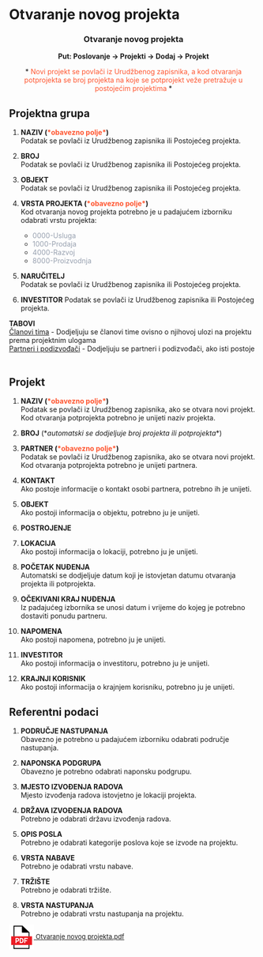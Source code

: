 # Otvaranje novog projekta  

### <p align=center>**Otvaranje novog projekta**  

**<p align=center>Put: Poslovanje → Projekti → Dodaj → Projekt**  

<p align=center> * <span style="color:#ff5630">Novi projekt se povlači iz Urudžbenog zapisnika, a kod otvaranja potprojekta se broj projekta na koje se potprojekt veže pretražuje u postojećim projektima</span> *</p>

## Projektna grupa  
1. **NAZIV (<span style="color: #ff5630">\*obavezno polje\*</span>)**      
    Podatak se povlači iz Urudžbenog zapisnika ili Postojećeg projekta.

2. **BROJ**     
    Podatak se povlači iz Urudžbenog zapisnika ili Postojećeg projekta.

3. **OBJEKT**     
    Podatak se povlači iz Urudžbenog zapisnika ili Postojećeg projekta.

4. **VRSTA PROJEKTA (<span style="color: #ff5630">\*obavezno polje\*</span>)**     
    Kod otvaranja novog projekta potrebno je u padajućem izborniku odabrati vrstu projekta:
    - <span style="color: #97a0af">0000-Usluga</span>
    - <span style="color: #97a0af">1000-Prodaja</span>
    - <span style="color: #97a0af">4000-Razvoj</span>
    - <span style="color: #97a0af">8000-Proizvodnja</span>

5. **NARUČITELJ**   
    Podatak se povlači iz Urudžbenog zapisnika ili Postojećeg projekta.

6. **INVESTITOR**
    Podatak se povlači iz Urudžbenog zapisnika ili Postojećeg projekta.

**TABOVI**  
<ins>Članovi tima</ins> - Dodjeljuju se članovi time ovisno o njihovoj ulozi na projektu prema projektnim ulogama   
<ins>Partneri i podizvođači</ins> - Dodjeljuju se partneri i podizvođači, ako isti postoje
<br></br>


## Projekt

1. **NAZIV (<span style="color: #ff5630">\*obavezno polje\*</span>)**      
    Podatak se povlači iz Urudžbenog zapisnika, ako se otvara novi projekt. Kod otvaranja potprojekta potrebno je unijeti naziv projekta.

2. **BROJ** (\**automatski se dodjeljuje broj projekta ili potprojekta**)

3. **PARTNER (<span style="color: #ff5630">\*obavezno polje\*</span>)**     
    Podatak se povlači iz Urudžbenog zapisnika, ako se otvara novi projekt. Kod otvaranja potprojekta potrebno je unijeti partnera.

4. **KONTAKT**     
    Ako postoje informacije o kontakt osobi partnera, potrebno ih je unijeti.

5. **OBJEKT**   
    Ako postoji informacija o objektu, potrebno ju je unijeti.

6. **POSTROJENJE**


7. **LOKACIJA**     
    Ako postoji informacija o lokaciji, potrebno ju je unijeti.

8. **POČETAK NUĐENJA**      
    Automatski se dodjeljuje datum koji je istovjetan datumu otvaranja projekta ili potprojekta.

9. **OČEKIVANI KRAJ NUĐENJA**   
    Iz padajućeg izbornika se unosi datum i vrijeme do kojeg je potrebno dostaviti ponudu partneru.

10. **NAPOMENA**    
    Ako postoji napomena, potrebno ju je unijeti.

11. **INVESTITOR**  
    Ako postoji informacija o investitoru, potrebno ju je unijeti.

12. **KRAJNJI KORISNIK**    
    Ako postoji informacija o krajnjem korisniku, potrebno ju je unijeti.


## Referentni podaci

1. **PODRUČJE NASTUPANJA**     
    Obavezno je potrebno u padajućem izborniku odabrati područje nastupanja.

2. **NAPONSKA PODGRUPA**     
    Obavezno je potrebno odabrati naponsku podgrupu.

3. **MJESTO IZVOĐENJA RADOVA**     
    Mjesto izvođenja radova istovjetno je lokaciji projekta.

4. **DRŽAVA IZVOĐENJA RADOVA**     
    Potrebno je odabrati državu izvođenja radova.

5. **OPIS POSLA**     
    Potrebno je odabrati kategorije poslova koje se izvode na projektu.

6. **VRSTA NABAVE**     
    Potrebno je odabrati vrstu nabave.

7. **TRŽIŠTE**     
    Potrebno je odabrati tržište.

8. **VRSTA NASTUPANJA**     
    Potrebno je odabrati vrstu nastupanja na projektu.


<a href="./documents/Otvaranje novog projekta.pdf" target="_blank">
    <img src="./images/pdf.png" alt="Download link Otvaranje novog projekta.pdf" style="width:50px;height:50px;vertical-align:middle">
    <font size="2">Otvaranje novog projekta.pdf</font>
</a>

<br></br><br></br>